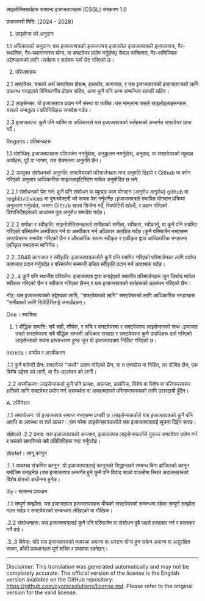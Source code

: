 साइलोनिक्सर्थहरू सामान्य इजाजतपत्रहरू (CSGL)
संस्करण 1.0

प्रभावकारी मिति: [2024 - 2028]

1. लाइसेन्स को अनुदान

1.1 अधिकारको अनुदान: यस इजाजतपत्रको इजाजतपत्र इजाजतेल इजाजतपत्रको इजाजतपत्र, गैर-स्थानिक, गैर-स्थानान्तरण योग्य, वा सफ्टवेयर प्रयोग गर्नुहोस्) केवल व्यक्तिगत, गैर-वाणिज्यिक उद्देश्यहरूको लागि।सर्तहरू र सर्तहरू यहाँ सेट गरिएको छ।

2. परिभाषाहरू

2.1 सफ्टवेयर: यसको अर्थ सफ्टवेयर प्रोग्राम, हस्तक्षेप, कागजात, र यस इजाजतपत्रको इजाजतपत्रको लागि उपलब्ध गराइएको विनियरणीय प्रोग्राम सहित, अन्य कुनै पनि अन्य सम्बन्धित सामग्री सहित।

2.2 लाइसेन्सर: यो इजाजतपत्र प्रदान गर्ने संस्था वा व्यक्ति।यस मामलामा यसले साइलोइलाइसनहरू, यसको सम्बद्धता र प्रतिनिधिहरू समावेश गर्दछ।

2.3 इजाजतपत्र: कुनै पनि व्यक्ति वा अधिकारले यस इजाजतपत्रको सर्तहरूको अन्तर्गत सफ्टवेयर प्राप्त गर्दै।

Regans। प्रतिबन्धहरू

1.1 संशोधित: इजाजतपत्रहरू परिमार्जन नगर्नुहोस्, अनुकूलन नगर्नुहोस्, अनुवाद, वा सफ्टवेयरको व्युत्पन्न कार्यहरू, पूरै वा भागमा, यस सेक्सनमा अनुमति छैन।

2.2 उपयुक्त संशोधनको अनुमति: सफ्टवेयरको परिमार्जनहरू मात्र अनुमति दिइयो र Github मा वर्णन गरिएको अनुसार आधिकारिक साइजलाइटिस्टिंग मार्फत अनुमोदित छ भने:

2.2.1 संशोधनको पेश गर्न: कुनै पनि संशोधन वा व्युत्पन्न काम योगदान (अनुरोध अनुरोध) github मा reghitivitivices मा पुनःस्पेक्टरी को रूपमा पेश गर्नुपर्नेछ।इजाजतपत्रले स्थापित योगदान प्रक्रिया अनुसरण गर्नुपर्दछ, जसमा Github खाता सिर्जना गर्दै, रिपपोटिरी खोल्दै, र प्रदान गरिएको दिशानिर्देशहरूको आधारमा पुल अनुरोध समावेश गर्दछ।

2.2.2 समीक्षा र स्वीकृति: साइनोसेलिसनहरूले समीक्षाको समीक्षा, स्वीकार, स्वीकार्नु, वा कुनै पनि सबमिट गरिएको परिमार्जन अस्वीकार गर्न वा अस्वीकार गर्न अधिकार आरक्षित गर्दछ।कुनै परिमार्जन नभएसम्म सफ्टवेयरमा समावेश गरिएको छैन र औपचारिक रूपमा स्वीकृत र एकीकृत द्वारा आधिकारिक भण्डारमा एकीकृत नभएसम्म मानिनेछ।

2.2..3848 कागजात र स्वीकृति: इजाजतपत्रकर्ताले कुनै पनि सबमिट गरिएको परिमार्जनका लागि पर्याप्त कागजात प्रदान गर्नुपर्दछ र परिमार्जन सम्बन्धी उचित स्वीकृति प्रदान गर्न आवश्यक पर्दछ।

2.2..4 कुनै पनि स्थानीय परिवर्तन: इजाजतपत्र द्वारा बनाईएको स्थानीय परिमार्जनहरू जुन जिथोब मार्फत स्वीकार गरिएको छैन र स्वीकार गरिएका छैनन् र यस इजाजतपत्रको सर्तहरूको उल्लंघन गरिएको छैन।

नोट: यस इजाजतपत्रको उद्देश्यका लागि, "सफ्टवेयरको लागि" सफ्टवेयरको लागि आधिकारिक भण्डारहरू "समीक्षाको लागि रिपोर्टिरीलाई जनाउँदछन्।

One। स्वामित्व

1. 1 बौद्धिक सम्पत्ति: सबै सही, शीर्षक, र रुचि र सफ्टवेयरमा र सफ्टवेयरमा लाइसेन्सरको साथ।इजाजत पत्रले सफ्टवेयरमा सबै बौद्धिक सम्पत्ती अधिकार राख्दछ र सफ्टवेयरमा कुनै उपाधिहरू दर्ता गरिएको लाइसेन्ताको रूपमा हस्तान्तरण हुन्छ जुन यो इजाजतपत्रमा निर्दिष्ट गरिएको छ।

Intricts। वांघीय र अस्वीकरण

.1.1 कुनै वारेन्टी छैन: सफ्टवेयर "जस्तै" प्रदान गरिएको छैन, या त एक्सप्रेस वा निहित, तर सीमित छैन, एक विशेष उद्देश्य को लागी, वा गैर-उल्लंघन को लागी।

.2.2 अस्वीकरण: लाइसेन्सकर्ता कुनै पनि प्रत्यक्ष, अप्रत्यक्ष, प्रासंगिक, विशेष वा विशेष वा परिणामस्वरूप क्षतिको लागि सफ्टवेयर प्रयोग गर्न असमर्थता वा असक्षमताको परिणामस्वरूपको लागि उत्तरदायी हुँदैन।

A. टर्मिनेसन

.1.1 समायोजन: यो इजाजतपत्र समाप्त नभएसम्म प्रभावी छ।लाइसेन्सकर्ताले यस इजाजतपत्रको कुनै पनि अवधि वा अवस्था वा शर्त उल्ल? ्घन गरेमा लाइसेन्सपत्रकर्ताले यस इजाजतपत्रलाई सूचना दिईन सक्छ।

संक्षेपको .2.2 प्रभाव: यस इजाजतपत्रको अन्त्यमा, इजाजतपत्र लाइसेन्सकर्ताले तुरून्त सफ्टवेयर प्रयोग गर्न र यसको सम्पत्तिको सबै प्रतिलिपिहरू नष्ट गर्नुपर्दछ।

Wefef। लागू कानून

.1 .1 व्यवस्था संक्रमित कानून: यो इजाजतपत्रलाई कानूनको सिद्धान्तको सम्बन्ध बिना ब्राजिलको कानून बमोजिम बनाइनेछ।यस इजाजतपत्र अन्तर्गत हुने कुनै पनि विवाद साओ पाउलोमा स्थित अदालतहरूको विशेष क्षेत्रको अधीनमा हुनेछ।

Illy। सामान्य प्रावधान

.1.1 सम्पूर्ण सम्झौता: यस इजाजतपत्र इजाजतपत्रहरू बीचको सफ्टवेयरको सम्बन्धमा रहेका सम्पूर्ण सम्झौता गठन गर्दछ र सफ्टवेयरको सम्बन्धमा लेखिएको वा मौखिक।

.2.2 संशोधनहरू: यस इजाजतपत्रलाई कुनै पनि परिमार्जन वा संशोधन दुबै पक्षले हस्ताक्षर गर्न र हस्ताक्षर गर्नै पर्छ।

.3..3 विवेक: यदि यस इजाजतपत्रको व्यवस्था अमान्य वा अस्टन योग्य हुन सकेन अमान्य वा असुरक्षित रूपमा, बाँकी प्रावधानहरू पूर्ण शक्ति र प्रभावमा रहनेछन्।

---
Disclaimer: This translation was generated automatically and may not be completely accurate. The official version of the license is the English version available on the GitHub repository: https://github.com/cyonicsolutions/license.md. Please refer to the original version for the valid license.